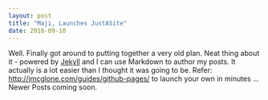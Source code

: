 ```yaml
---
layout: post
title: "Maji, Launches JustASite"
date: 2018-09-10
---
```


Well. Finally got around to putting together a very old plan. Neat thing about it - powered by [Jekyll](http://jekyllrb.com) and I can use Markdown to author my posts. It actually is a lot easier than I thought it was going to be. Refer: http://jmcglone.com/guides/github-pages/ to launch your own in minutes ...
Newer Posts coming soon.
